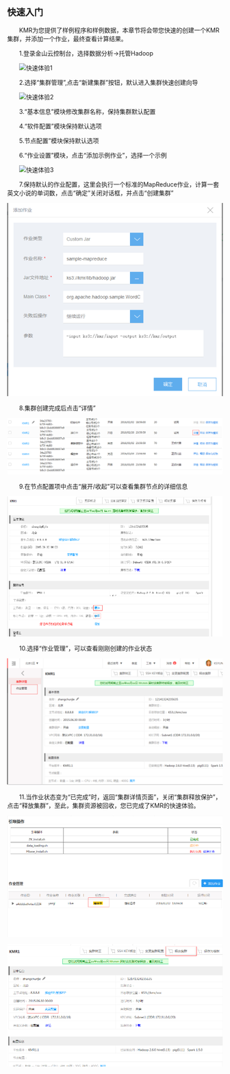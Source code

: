 ## 快速入门

　　KMR为您提供了样例程序和样例数据，本章节将会带您快速的创建一个KMR集群，并添加一个作业，最终查看计算结果。
  
　　1.登录金山云控制台，选择数据分析->托管Hadoop

　　![快速体验1](http://kmr-bj.ks3-cn-beijing.ksyun.com/doc_pic/ksrm1.png)

　　2.选择“集群管理”,点击“新建集群”按钮，默认进入集群快速创建向导

　　![快速体验2](http://kmr-bj.ks3-cn-beijing.ksyun.com/doc_pic/ksrm2.png)

　　3.“基本信息”模块修改集群名称，保持集群默认配置

　　4.“软件配置”模块保持默认选项

　　5.节点配置”模块保持默认选项

　　6.“作业设置”模块，点击“添加示例作业”，选择一个示例 

　　![快速体验3](http://kmr-bj.ks3-cn-beijing.ksyun.com/doc_pic/ksrm3.png)

　　7.保持默认的作业配置，这里会执行一个标准的MapReduce作业，计算一套英文小说的单词数，点击“确定”关闭对话框，并点击“创建集群”

![快速体验4](./images/ksty4.png)

　　8.集群创建完成后点击“详情”

![快速体验5](./images/ksty5.png)

　　9.在节点配置项中点击“展开/收起”可以查看集群节点的详细信息

![快速体验6](./images/ksty6.png)

　　10.选择“作业管理”，可以查看刚刚创建的作业状态

![快速体验7](./images/ksty7.png)

　　11.当作业状态变为“已完成”时，返回“集群详情页面”，关闭“集群释放保护”，点击“释放集群”，至此，集群资源被回收，您已完成了KMR的快速体验。

![快速体验8](./images/ksty8.png)

![快速体验9](./images/ksty9.png)
